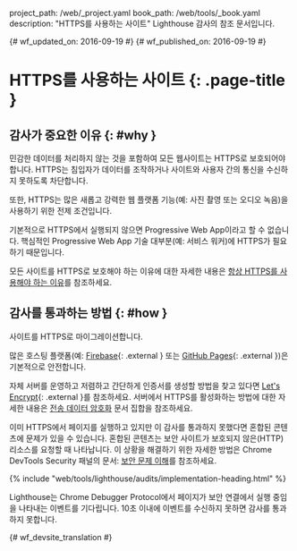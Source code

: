 project_path: /web/_project.yaml
book_path: /web/tools/_book.yaml
description: "HTTPS를 사용하는 사이트" Lighthouse 감사의 참조 문서입니다.

{# wf_updated_on: 2016-09-19 #}
{# wf_published_on: 2016-09-19 #}

# HTTPS를 사용하는 사이트  {: .page-title }

## 감사가 중요한 이유 {: #why }

민감한 데이터를 처리하지 않는 것을 포함하여 모든 웹사이트는 HTTPS로 보호되어야 합니다.
 HTTPS는 침입자가 데이터를 조작하거나
사이트와 사용자 간의 통신을 수신하지 못하도록 차단합니다.

또한, HTTPS는 많은 새롭고 강력한 웹 플랫폼 기능(예: 사진 촬영 또는 오디오 녹음)을 사용하기 위한
전제 조건입니다.

기본적으로 HTTPS에서 실행되지 않으면 Progressive Web App이라고 할 수 없습니다.
 핵심적인 Progressive Web App 기술 대부분(예: 서비스 워커)에
HTTPS가 필요하기 때문입니다.

모든 사이트를 HTTPS로 보호해야 하는 이유에 대한 자세한 내용은
[항상 HTTPS를 사용해야 하는 이유](/web/fundamentals/security/encrypt-in-transit/why-https)를 참조하세요.

## 감사를 통과하는 방법 {: #how }

사이트를 HTTPS로 마이그레이션합니다.

많은 호스팅 플랫폼(예:
[Firebase](https://firebase.google.com/docs/hosting/){: .external } 또는 [GitHub
Pages](https://pages.github.com/){: .external })은 기본적으로 안전합니다.

자체 서버를 운영하고 저렴하고 간단하게 인증서를 생성할 방법을 찾고 있다면
[Let's Encrypt](https://letsencrypt.org/){: .external }를 참조하세요. 서버에서 HTTPS를 활성화하는 방법에 대한 자세한 내용은
[전송 데이터
암호화](/web/fundamentals/security/encrypt-in-transit/enable-https) 문서 집합을 참조하세요.

이미 HTTPS에서 페이지를 실행하고 있지만 이 감사를 통과하지 못했다면
혼합된 콘텐츠에 문제가 있을 수 있습니다. 혼합된 콘텐츠는 보안 사이트가
보호되지 않은(HTTP) 리소스를 요청할 때 나타납니다. 이 상황을 해결하기 위한 자세한 방법은
Chrome DevTools Security 패널의 문서:
[보안 문제 이해](/web/tools/chrome-devtools/debug/security)를 참조하세요.

{% include "web/tools/lighthouse/audits/implementation-heading.html" %}

Lighthouse는 Chrome Debugger Protocol에서
페이지가 보안 연결에서 실행 중임을 나타내는 이벤트를 기다립니다. 10초 이내에 이벤트를 수신하지 못하면
감사를 통과하지 못합니다.


{# wf_devsite_translation #}

